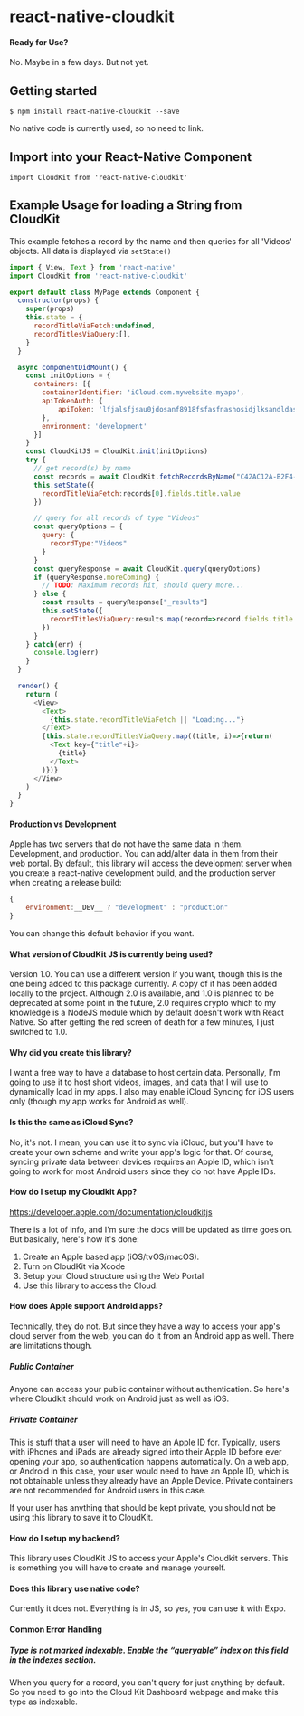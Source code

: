 # react-native-cloudkit

#### Ready for Use?
No. Maybe in a few days. But not yet.

## Getting started

`$ npm install react-native-cloudkit --save`

No native code is currently used, so no need to link.

## Import into your React-Native Component

`import CloudKit from 'react-native-cloudkit'`

## Example Usage for loading a String from CloudKit

This example fetches a record by the name and then queries for all 'Videos' objects. All data is displayed via ```setState()```
```javascript
import { View, Text } from 'react-native'
import CloudKit from 'react-native-cloudkit'

export default class MyPage extends Component {
  constructor(props) {
    super(props)
    this.state = {
      recordTitleViaFetch:undefined,
      recordTitlesViaQuery:[],
    }
  }

  async componentDidMount() {
    const initOptions = {
      containers: [{
        containerIdentifier: 'iCloud.com.mywebsite.myapp',
        apiTokenAuth: {
            apiToken: 'lfjalsfjsau0jdosanf8918fsfasfnashosidjlksandldas9fhw1f'
        },
        environment: 'development'
      }]
    }
    const CloudKitJS = CloudKit.init(initOptions)
    try {
      // get record(s) by name
      const records = await CloudKit.fetchRecordsByName("C42AC12A-B2F4-1491-A37B-4213CB9127264")
      this.setState({
        recordTitleViaFetch:records[0].fields.title.value
      })

      // query for all records of type "Videos"
      const queryOptions = {
        query: {
          recordType:"Videos"
        }
      }
      const queryResponse = await CloudKit.query(queryOptions)
      if (queryResponse.moreComing) {
        // TODO: Maximum records hit, should query more...
      } else {
        const results = queryResponse["_results"]
        this.setState({
          recordTitlesViaQuery:results.map(record=>record.fields.title.value)
        })
      }
    } catch(err) {
      console.log(err)
    }
  }

  render() {
    return (
      <View>
        <Text>
          {this.state.recordTitleViaFetch || "Loading..."}
        </Text>
        {this.state.recordTitlesViaQuery.map((title, i)=>{return(
          <Text key={"title"+i}>
            {title}
          </Text>
        )})}
      </View>
    )
  }
}

```

#### Production vs Development

Apple has two servers that do not have the same data in them. Development, and production. You can add/alter data in them from their web portal. By default, this library will access the development server when you create a react-native development build, and the production server when creating a release build:

```javascript
{
    environment:__DEV__ ? "development" : "production"
}
```

You can change this default behavior if you want.

#### What version of CloudKit JS is currently being used?

Version 1.0. You can use a different version if you want, though this is the one being added to this package currently. A copy of it has been added locally to the project. Although 2.0 is available, and 1.0 is planned to be deprecated at some point in the future, 2.0 requires crypto which to my knowledge is a NodeJS module which by default doesn't work with React Native. So after getting the red screen of death for a few minutes, I just switched to 1.0.

#### Why did you create this library?

I want a free way to have a database to host certain data. Personally, I'm going to use it to host short videos, images, and data that I will use to dynamically load in my apps. I also may enable iCloud Syncing for iOS users only (though my app works for Android as well).

#### Is this the same as iCloud Sync?

No, it's not. I mean, you can use it to sync via iCloud, but you'll have to create your own scheme and write your app's logic for that. Of course, syncing private data between devices requires an Apple ID, which isn't going to work for most Android users since they do not have Apple IDs.

#### How do I setup my Cloudkit App?

https://developer.apple.com/documentation/cloudkitjs

There is a lot of info, and I'm sure the docs will be updated as time goes on. But basically, here's how it's done:
1) Create an Apple based app (iOS/tvOS/macOS).
2) Turn on CloudKit via Xcode
3) Setup your Cloud structure using the Web Portal
4) Use this library to access the Cloud.

#### How does Apple support Android apps?

Technically, they do not. But since they have a way to access your app's cloud server from the web, you can do it from an Android app as well. There are limitations though.

##### Public Container
Anyone can access your public container without authentication. So here's where Cloudkit should work on Android just as well as iOS.

##### Private Container
This is stuff that a user will need to have an Apple ID for. Typically, users with iPhones and iPads are already signed into their Apple ID before ever opening your app, so authentication happens automatically. On a web app, or Android in this case, your user would need to have an Apple ID, which is not obtainable unless they already have an Apple Device. Private containers are not recommended for Android users in this case.

If your user has anything that should be kept private, you should not be using this library to save it to CloudKit.

#### How do I setup my backend?

This library uses CloudKit JS to access your Apple's Cloudkit servers. This is something you will have to create and manage yourself.

#### Does this library use native code?

Currently it does not. Everything is in JS, so yes, you can use it with Expo.

#### Common Error Handling

##### Type is not marked indexable. Enable the “queryable” index on this field in the indexes section.
When you query for a record, you can't query for just anything by default. So you need to go into the Cloud Kit Dashboard webpage and make this type as indexable.
